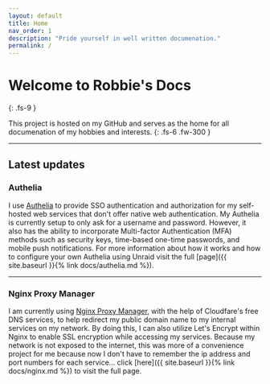 ```yaml
---
layout: default
title: Home
nav_order: 1
description: "Pride yourself in well written documenation."
permalink: /
---
```



# Welcome to Robbie's Docs
{: .fs-9 }

This project is hosted on my GitHub and serves as the home for all documenation of my hobbies and interests.
{: .fs-6 .fw-300 }

---

## Latest updates

### Authelia

I use [Authelia](https://www.authelia.com/) to provide SSO authentication and authorization for my self-hosted web services that don't offer native web authentication. My Authelia is currently setup to only ask for a username and password. However, it also has the ability to incorporate Multi-factor Authentication (MFA) methods such as security keys, time-based one-time passwords, and mobile push notifications. For more information about how it works and how to configure your own Authelia using Unraid visit the full [page]({{ site.baseurl }}{% link docs/authelia.md %}).

---

### Nginx Proxy Manager

I am currently using [Nginx Proxy Manager](https://nginxproxymanager.com/guide/), with the help of Cloudfare's free DNS services, to help redirect my public domain name to my internal services on my network. By doing this, I can also utilize Let's Encrypt within Nginx to enable SSL encryption while accessing my services. Because my network is not exposed to the internet, this was more of a convenience project for me because now I don't have to remember the ip address and port numbers for each service... click [here]({{ site.baseurl }}{% link docs/nginx.md %}) to visit the full page.